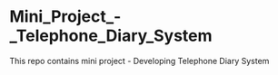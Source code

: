 # Mini_Project_-_Telephone_Diary_System

This repo contains mini project - Developing Telephone Diary System